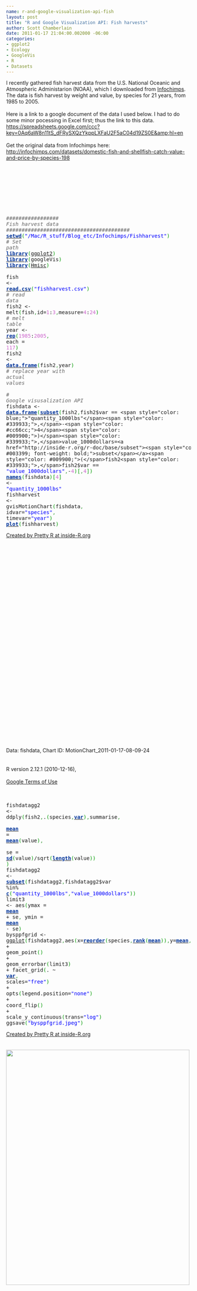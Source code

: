 ```yaml
--- 
name: r-and-google-visualization-api-fish
layout: post
title: "R and Google Visualization API: Fish harvests"
author: Scott Chamberlain
date: 2011-01-17 21:04:00.002000 -06:00
categories: 
- ggplot2
- Ecology
- GoogleVis
- R
- Datasets
---
```

I recently gathered fish harvest data from the U.S. National Oceanic and Atmospheric Administarion (NOAA), which I downloaded from <a href="http://infochimps.com/">Infochimps</a>. The data is fish harvest by weight and value, by species for 21 years, from 1985 to 2005.<br /><br />Here is a link to a google document of the data I used below. I had to do some minor pocessing in Excel first; thus the link to this data.<br />https://spreadsheets.google.com/ccc?key=0Aq6aW8n11tS_dFRySXQzYkppLXFaU2F5aC04d19ZS0E&amp;hl=en<br /><br />Get the original data from Infochimps here:<br />http://infochimps.com/datasets/domestic-fish-and-shellfish-catch-value-and-price-by-species-198<br /><div style="overflow: auto;"><div class="geshifilter"><pre class="r geshifilter-R" style="font-family: monospace;"><span class="Apple-style-span" style="color: #666666;"><i><br /></i></span></pre><pre class="r geshifilter-R" style="font-family: monospace;"><span class="Apple-style-span" style="color: #666666;"><i><br /></i></span></pre><pre class="r geshifilter-R" style="font-family: monospace;"><span class="Apple-style-span" style="color: #666666;"><i><br /></i></span></pre><pre class="r geshifilter-R" style="font-family: monospace;"><span style="color: #666666; font-style: italic;"><br /></span></pre><pre class="r geshifilter-R" style="font-family: monospace;"><span style="color: #666666; font-style: italic;">################# Fish harvest data ########################################</span><br /><a href="http://inside-r.org/r-doc/base/setwd"><span style="color: #003399; font-weight: bold;">setwd</span></a><span style="color: #009900;">(</span><span style="color: blue;">"/Mac/R_stuff/Blog_etc/Infochimps/Fishharvest"</span><span style="color: #009900;">)</span> <span style="color: #666666; font-style: italic;"># Set path</span><br /><a href="http://inside-r.org/r-doc/base/library"><span style="color: #003399; font-weight: bold;">library</span></a><span style="color: #009900;">(</span><a href="http://www.blogger.com/packages/ggplot2">ggplot2</a><span style="color: #009900;">)</span><br /><a href="http://inside-r.org/r-doc/base/library"><span style="color: #003399; font-weight: bold;">library</span></a><span style="color: #009900;">(</span>googleVis<span style="color: #009900;">)</span><br /><a href="http://inside-r.org/r-doc/base/library"><span style="color: #003399; font-weight: bold;">library</span></a><span style="color: #009900;">(</span><a href="http://www.blogger.com/packages/Hmisc">Hmisc</a><span style="color: #009900;">)</span><br />&nbsp;<br />fish &lt;- <a href="http://inside-r.org/r-doc/utils/read.csv"><span style="color: #003399; font-weight: bold;">read.csv</span></a><span style="color: #009900;">(</span><span style="color: blue;">"fishharvest.csv"</span><span style="color: #009900;">)</span> <span style="color: #666666; font-style: italic;"># read data</span><br />fish2 &lt;- melt<span style="color: #009900;">(</span>fish<span style="color: #339933;">,</span>id=<span style="color: #cc66cc;">1</span>:<span style="color: #cc66cc;">3</span><span style="color: #339933;">,</span>measure=<span style="color: #cc66cc;">4</span>:<span style="color: #cc66cc;">24</span><span style="color: #009900;">)</span> <span style="color: #666666; font-style: italic;"># melt table</span><br />year &lt;- <a href="http://inside-r.org/r-doc/base/rep"><span style="color: #003399; font-weight: bold;">rep</span></a><span style="color: #009900;">(</span><span style="color: #cc66cc;">1985</span>:<span style="color: #cc66cc;">2005</span><span style="color: #339933;">,</span> each = <span style="color: #cc66cc;">117</span><span style="color: #009900;">)</span><br />fish2 &lt;- <a href="http://inside-r.org/r-doc/base/data.frame"><span style="color: #003399; font-weight: bold;">data.frame</span></a><span style="color: #009900;">(</span>fish2<span style="color: #339933;">,</span>year<span style="color: #009900;">)</span> <span style="color: #666666; font-style: italic;"># replace year with actual values</span><br />&nbsp;<br /><span style="color: #666666; font-style: italic;"># Google visusalization API</span><br />fishdata &lt;- <a href="http://inside-r.org/r-doc/base/data.frame"><span style="color: #003399; font-weight: bold;">data.frame</span></a><span style="color: #009900;">(</span><a href="http://inside-r.org/r-doc/base/subset"><span style="color: #003399; font-weight: bold;">subset</span></a><span style="color: #009900;">(</span>fish2<span style="color: #339933;">,</span>fish2$var == <span style="color: blue;">"quantity_1000lbs"</span><span style="color: #339933;">,</span>-<span style="color: #cc66cc;">4</span><span style="color: #009900;">)</span><span style="color: #339933;">,</span>value_1000dollars=<a href="http://inside-r.org/r-doc/base/subset"><span style="color: #003399; font-weight: bold;">subset</span></a><span style="color: #009900;">(</span>fish2<span style="color: #339933;">,</span>fish2$var == <span style="color: blue;">"value_1000dollars"</span><span style="color: #339933;">,</span>-<span style="color: #cc66cc;">4</span><span style="color: #009900;">)</span><span style="color: #009900;">[</span><span style="color: #339933;">,</span><span style="color: #cc66cc;">4</span><span style="color: #009900;">]</span><span style="color: #009900;">)</span><br /><a href="http://inside-r.org/r-doc/base/names"><span style="color: #003399; font-weight: bold;">names</span></a><span style="color: #009900;">(</span>fishdata<span style="color: #009900;">)</span><span style="color: #009900;">[</span><span style="color: #cc66cc;">4</span><span style="color: #009900;">]</span> &lt;- <span style="color: blue;">"quantity_1000lbs"</span><br />fishharvest &lt;- gvisMotionChart<span style="color: #009900;">(</span>fishdata<span style="color: #339933;">,</span> idvar=<span style="color: blue;">"species"</span><span style="color: #339933;">,</span> timevar=<span style="color: blue;">"year"</span><span style="color: #009900;">)</span><br /><a href="http://inside-r.org/r-doc/graphics/plot"><span style="color: #003399; font-weight: bold;">plot</span></a><span style="color: #009900;">(</span>fishharvest<span style="color: #009900;">)</span></pre></div></div><a href="http://www.inside-r.org/pretty-r" title="Created by Pretty R at inside-R.org">Created by Pretty R at inside-R.org</a><br /><br /><br /><script src="http://www.google.com/jsapi" type="text/javascript"></script><br /><script type="text/javascript">google.load("visualization", "1", { packages:["motionchart"] });google.setOnLoadCallback(drawChart);function drawChart() {var data = new google.visualization.DataTable();var datajson = [ [ "Anchovies",1985,"fish","quantity_1000lbs", 14566,  2704 ],[ "Bluefish",1985,"fish","quantity_1000lbs", 13743,  2363 ],[ "Butterfish",1985,"fish","quantity_1000lbs", 10338,  3537 ],[ "Cod, Atlantic",1985,"fish","quantity_1000lbs", 82823, 35140 ],[ "Cod, Pacific",1985,"fish","quantity_1000lbs",1.2028e+05, 18556 ],[ "Croaker",1985,"fish","quantity_1000lbs", 11088,  3658 ],[ "Flounders",1985,"fish","quantity_1000lbs",1.9572e+05,1.2912e+05 ],[ "Haddock",1985,"fish","quantity_1000lbs", 14416, 13545 ],[ "Halibut",1985,"fish","quantity_1000lbs", 61032, 38376 ],[ "Herring, sea; Atlantic ",1985,"fish","quantity_1000lbs", 57133,  2968 ],[ "Herring, sea; Pacific",1985,"fish","quantity_1000lbs",1.4207e+05, 47025 ],[ "Jack mackerel",1985,"fish","quantity_1000lbs", 20852,  1770 ],[ "Mackerel, Chub",1985,"fish","quantity_1000lbs", 75453,  6324 ],[ "Menhaden",1985,"fish","quantity_1000lbs",2.7394e+06,1.0068e+05 ],[ "Mullet",1985,"fish","quantity_1000lbs", 21205,  5720 ],[ "Ocean perch, Atlantic",1985,"fish","quantity_1000lbs",  9666,  3179 ],[ "Ocean perch, Pacific",1985,"fish","quantity_1000lbs",  9034,  1757 ],[ "Pollock, Atlantic",1985,"fish","quantity_1000lbs", 43477,  6978 ],[ "Pollock, Alaska",1985,"fish","quantity_1000lbs", 92833,  5409 ],[ "Rockfish",1985,"fish","quantity_1000lbs", 82109, 23107 ],[ "Sablefish",1985,"fish","quantity_1000lbs", 63380, 28692 ],[ "Salmon",1985,"fish","quantity_1000lbs",7.2695e+05,4.398e+05 ],[ "Scup or porgy",1985,"fish","quantity_1000lbs", 15996,  9338 ],[ "Sea trout, gray",1985,"fish","quantity_1000lbs", 16400,  7330 ],[ "Shark, Dogfish",1985,"fish","quantity_1000lbs", 11563,   842 ],[ "Snapper, red",1985,"fish","quantity_1000lbs",  5181, 10661 ],[ "Swordfish",1985,"fish","quantity_1000lbs", 12258, 33191 ],[ "Tuna",1985,"fish","quantity_1000lbs", 83054, 52515 ],[ "Whiting (Atlantic, silver)",1985,"fish","quantity_1000lbs", 44545,  8274 ],[ "Whiting (Pacific, hake)",1985,"fish","quantity_1000lbs", 16316,   792 ],[ "Clams",1985,"shellfish","quantity_1000lbs",1.5055e+05,1.2835e+05 ],[ "Crabs",1985,"shellfish","quantity_1000lbs",3.3763e+05,2.0304e+05 ],[ "Lobsters: American",1985,"shellfish","quantity_1000lbs", 46152,1.149e+05 ],[ "Oysters",1985,"shellfish","quantity_1000lbs", 44173, 70053 ],[ "Scallops, Calico",1985,"shellfish","quantity_1000lbs", 12513,  1281 ],[ "Scallops, sea",1985,"shellfish","quantity_1000lbs", 15829, 74562 ],[ "Shrimp",1985,"shellfish","quantity_1000lbs",3.3369e+05,4.7285e+05 ],[ "Squid, Atlantic",1985,"shellfish","quantity_1000lbs",  7157,  7256 ],[ "Squid, Pacific",1985,"shellfish","quantity_1000lbs", 22276,  4047 ],[ "Anchovies",1986,"fish","quantity_1000lbs", 13436,  2523 ],[ "Bluefish",1986,"fish","quantity_1000lbs", 13968,  2413 ],[ "Butterfish",1986,"fish","quantity_1000lbs",  9880,  6576 ],[ "Cod, Atlantic",1986,"fish","quantity_1000lbs", 61134, 36142 ],[ "Cod, Pacific",1986,"fish","quantity_1000lbs",1.0444e+05, 11337 ],[ "Croaker",1986,"fish","quantity_1000lbs", 12382,  3883 ],[ "Flounders",1986,"fish","quantity_1000lbs",1.6905e+05,1.2459e+05 ],[ "Haddock",1986,"fish","quantity_1000lbs", 10968, 10911 ],[ "Halibut",1986,"fish","quantity_1000lbs", 77691, 82925 ],[ "Herring, sea; Atlantic ",1986,"fish","quantity_1000lbs", 79381,  4314 ],[ "Herring, sea; Pacific",1986,"fish","quantity_1000lbs",1.3076e+05, 44598 ],[ "Jack mackerel",1986,"fish","quantity_1000lbs", 23672,  1775 ],[ "Mackerel, Chub",1986,"fish","quantity_1000lbs", 85444,  6408 ],[ "Menhaden",1986,"fish","quantity_1000lbs",2.3914e+06, 93762 ],[ "Mullet",1986,"fish","quantity_1000lbs", 21646,  6043 ],[ "Ocean perch, Atlantic",1986,"fish","quantity_1000lbs",  6576,  3160 ],[ "Ocean perch, Pacific",1986,"fish","quantity_1000lbs", 15585,  3116 ],[ "Pollock, Atlantic",1986,"fish","quantity_1000lbs", 54469, 14044 ],[ "Pollock, Alaska",1986,"fish","quantity_1000lbs",1.3042e+05,  7167 ],[ "Rockfish",1986,"fish","quantity_1000lbs", 92029, 28265 ],[ "Sablefish",1986,"fish","quantity_1000lbs", 84868, 45879 ],[ "Salmon",1986,"fish","quantity_1000lbs",6.5852e+05,4.9394e+05 ],[ "Scup or porgy",1986,"fish","quantity_1000lbs", 16181,  9476 ],[ "Sea trout, gray",1986,"fish","quantity_1000lbs", 20602,  7086 ],[ "Shark, Dogfish",1986,"fish","quantity_1000lbs", 11114,   964 ],[ "Snapper, red",1986,"fish","quantity_1000lbs",  4489,  9820 ],[ "Swordfish",1986,"fish","quantity_1000lbs",  9671, 30508 ],[ "Tuna",1986,"fish","quantity_1000lbs", 87811, 54575 ],[ "Whiting (Atlantic, silver)",1986,"fish","quantity_1000lbs", 39924,  8312 ],[ "Whiting (Pacific, hake)",1986,"fish","quantity_1000lbs", 25615,  1182 ],[ "Clams",1986,"shellfish","quantity_1000lbs",1.4539e+05,1.3491e+05 ],[ "Crabs",1986,"shellfish","quantity_1000lbs",3.5566e+05,2.7014e+05 ],[ "Lobsters: American",1986,"shellfish","quantity_1000lbs", 46053,1.2056e+05 ],[ "Oysters",1986,"shellfish","quantity_1000lbs", 40544, 78068 ],[ "Scallops, Calico",1986,"shellfish","quantity_1000lbs",  1616,  3087 ],[ "Scallops, sea",1986,"shellfish","quantity_1000lbs", 19992, 97415 ],[ "Shrimp",1986,"shellfish","quantity_1000lbs",4.0018e+05,6.6274e+05 ],[ "Squid, Atlantic",1986,"shellfish","quantity_1000lbs", 33145, 10279 ],[ "Squid, Pacific",1986,"shellfish","quantity_1000lbs", 42262,  4368 ],[ "Anchovies",1987,"fish","quantity_1000lbs", 12857,  2706 ],[ "Bluefish",1987,"fish","quantity_1000lbs", 15226,  3254 ],[ "Butterfish",1987,"fish","quantity_1000lbs", 10315,  6496 ],[ "Cod, Atlantic",1987,"fish","quantity_1000lbs", 59100, 44179 ],[ "Cod, Pacific",1987,"fish","quantity_1000lbs",1.7061e+05, 31443 ],[ "Croaker",1987,"fish","quantity_1000lbs", 11044,  4396 ],[ "Flounders",1987,"fish","quantity_1000lbs",1.9971e+05,1.4508e+05 ],[ "Haddock",1987,"fish","quantity_1000lbs",  6673,  8522 ],[ "Halibut",1987,"fish","quantity_1000lbs", 76107, 88254 ],[ "Herring, sea; Atlantic ",1987,"fish","quantity_1000lbs", 84536,  4368 ],[ "Herring, sea; Pacific",1987,"fish","quantity_1000lbs",1.226e+05, 47916 ],[ "Jack mackerel",1987,"fish","quantity_1000lbs", 26671,  1831 ],[ "Mackerel, Chub",1987,"fish","quantity_1000lbs", 93755,  6433 ],[ "Menhaden",1987,"fish","quantity_1000lbs",2.7123e+06,1.0442e+05 ],[ "Mullet",1987,"fish","quantity_1000lbs", 30125,  8224 ],[ "Ocean perch, Atlantic",1987,"fish","quantity_1000lbs",  4202,  2709 ],[ "Ocean perch, Pacific",1987,"fish","quantity_1000lbs", 19982,  4478 ],[ "Pollock, Atlantic",1987,"fish","quantity_1000lbs", 45645, 17916 ],[ "Pollock, Alaska",1987,"fish","quantity_1000lbs",5.5205e+05, 45849 ],[ "Rockfish",1987,"fish","quantity_1000lbs",1.1788e+05, 38153 ],[ "Sablefish",1987,"fish","quantity_1000lbs",1.027e+05, 58107 ],[ "Salmon",1987,"fish","quantity_1000lbs",5.6202e+05,5.9638e+05 ],[ "Scup or porgy",1987,"fish","quantity_1000lbs", 14295,  9810 ],[ "Sea trout, gray",1987,"fish","quantity_1000lbs", 17927,  7499 ],[ "Shark, Dogfish",1987,"fish","quantity_1000lbs", 14167,  1573 ],[ "Snapper, red",1987,"fish","quantity_1000lbs",  3732,  8661 ],[ "Swordfish",1987,"fish","quantity_1000lbs",  9761, 34974 ],[ "Tuna",1987,"fish","quantity_1000lbs",1.0006e+05, 95803 ],[ "Whiting (Atlantic, silver)",1987,"fish","quantity_1000lbs", 34673, 11584 ],[ "Whiting (Pacific, hake)",1987,"fish","quantity_1000lbs", 38783,  1900 ],[ "Clams",1987,"shellfish","quantity_1000lbs",1.3436e+05,1.3286e+05 ],[ "Crabs",1987,"shellfish","quantity_1000lbs",3.8637e+05,3.2188e+05 ],[ "Lobsters: American",1987,"shellfish","quantity_1000lbs", 45558,1.3355e+05 ],[ "Oysters",1987,"shellfish","quantity_1000lbs", 39807, 92423 ],[ "Scallops, Calico",1987,"shellfish","quantity_1000lbs",  8155,  8889 ],[ "Scallops, sea",1987,"shellfish","quantity_1000lbs", 32038,1.3226e+05 ],[ "Shrimp",1987,"shellfish","quantity_1000lbs",3.6314e+05,5.7808e+05 ],[ "Squid, Atlantic",1987,"shellfish","quantity_1000lbs", 38883, 12493 ],[ "Squid, Pacific",1987,"shellfish","quantity_1000lbs", 43166,  4300 ],[ "Anchovies",1988,"fish","quantity_1000lbs", 12425,  2615 ],[ "Bluefish",1988,"fish","quantity_1000lbs", 16853,  3012 ],[ "Butterfish",1988,"fish","quantity_1000lbs",  5441,  3407 ],[ "Cod, Atlantic",1988,"fish","quantity_1000lbs", 76073, 42941 ],[ "Cod, Pacific",1988,"fish","quantity_1000lbs",2.6720e+05, 38429 ],[ "Croaker",1988,"fish","quantity_1000lbs", 10604,  4596 ],[ "Flounders",1988,"fish","quantity_1000lbs",2.2862e+05,1.4014e+05 ],[ "Haddock",1988,"fish","quantity_1000lbs",  6429,  7030 ],[ "Halibut",1988,"fish","quantity_1000lbs", 81608, 72718 ],[ "Herring, sea; Atlantic ",1988,"fish","quantity_1000lbs", 90397,  5229 ],[ "Herring, sea; Pacific",1988,"fish","quantity_1000lbs",1.3143e+05, 57431 ],[ "Jack mackerel",1988,"fish","quantity_1000lbs", 22546,  1685 ],[ "Mackerel, Chub",1988,"fish","quantity_1000lbs",1.0034e+05,  7498 ],[ "Menhaden",1988,"fish","quantity_1000lbs",2.0861e+06,1.057e+05 ],[ "Mullet",1988,"fish","quantity_1000lbs", 32642, 11218 ],[ "Ocean perch, Atlantic",1988,"fish","quantity_1000lbs",  2350,  1467 ],[ "Ocean perch, Pacific",1988,"fish","quantity_1000lbs", 11919,  2546 ],[ "Pollock, Atlantic",1988,"fish","quantity_1000lbs", 33052, 11071 ],[ "Pollock, Alaska",1988,"fish","quantity_1000lbs",1.2573e+06, 95252 ],[ "Rockfish",1988,"fish","quantity_1000lbs",1.2403e+05, 38663 ],[ "Sablefish",1988,"fish","quantity_1000lbs",1.0751e+05, 91779 ],[ "Salmon",1988,"fish","quantity_1000lbs",6.0615e+05,9.1067e+05 ],[ "Scup or porgy",1988,"fish","quantity_1000lbs", 14358,  9572 ],[ "Sea trout, gray",1988,"fish","quantity_1000lbs", 20533,  7948 ],[ "Shark, Dogfish",1988,"fish","quantity_1000lbs", 10070,   975 ],[ "Snapper, red",1988,"fish","quantity_1000lbs",  4154,  9496 ],[ "Swordfish",1988,"fish","quantity_1000lbs", 12818, 42703 ],[ "Tuna",1988,"fish","quantity_1000lbs",1.1135e+05,1.2099e+05 ],[ "Whiting (Atlantic, silver)",1988,"fish","quantity_1000lbs", 35569,  8621 ],[ "Whiting (Pacific, hake)",1988,"fish","quantity_1000lbs", 15740,  1160 ],[ "Clams",1988,"shellfish","quantity_1000lbs",1.3174e+05,1.3478e+05 ],[ "Crabs",1988,"shellfish","quantity_1000lbs",4.5563e+05,3.8356e+05 ],[ "Lobsters: American",1988,"shellfish","quantity_1000lbs", 48643,1.4524e+05 ],[ "Oysters",1988,"shellfish","quantity_1000lbs", 31892, 78498 ],[ "Scallops, Calico",1988,"shellfish","quantity_1000lbs", 11868, 12462 ],[ "Scallops, sea",1988,"shellfish","quantity_1000lbs", 30557,1.2824e+05 ],[ "Shrimp",1988,"shellfish","quantity_1000lbs",3.3087e+05,5.0603e+05 ],[ "Squid, Atlantic",1988,"shellfish","quantity_1000lbs", 46739, 16220 ],[ "Squid, Pacific",1988,"shellfish","quantity_1000lbs", 80426,  7689 ],[ "Anchovies",1989,"fish","quantity_1000lbs", 13389,  2696 ],[ "Bluefish",1989,"fish","quantity_1000lbs", 10429,  2245 ],[ "Butterfish",1989,"fish","quantity_1000lbs",  7051,  4108 ],[ "Cod, Atlantic",1989,"fish","quantity_1000lbs", 78423, 47772 ],[ "Cod, Pacific",1989,"fish","quantity_1000lbs",3.7214e+05, 55375 ],[ "Croaker",1989,"fish","quantity_1000lbs",  8287,  4114 ],[ "Flounders",1989,"fish","quantity_1000lbs",2.0249e+05,1.1983e+05 ],[ "Haddock",1989,"fish","quantity_1000lbs",  3808,  4538 ],[ "Halibut",1989,"fish","quantity_1000lbs", 75168, 85145 ],[ "Herring, sea; Atlantic ",1989,"fish","quantity_1000lbs", 89657,  5041 ],[ "Herring, sea; Pacific",1989,"fish","quantity_1000lbs",1.1935e+05, 24391 ],[ "Jack mackerel",1989,"fish","quantity_1000lbs", 28422,  1927 ],[ "Mackerel, Chub",1989,"fish","quantity_1000lbs", 88667,  6023 ],[ "Menhaden",1989,"fish","quantity_1000lbs",1.9887e+06, 84462 ],[ "Mullet",1989,"fish","quantity_1000lbs", 31594, 15023 ],[ "Ocean perch, Atlantic",1989,"fish","quantity_1000lbs",  1392,   919 ],[ "Ocean perch, Pacific",1989,"fish","quantity_1000lbs", 22332,  4646 ],[ "Pollock, Atlantic",1989,"fish","quantity_1000lbs", 23249,  9922 ],[ "Pollock, Alaska",1989,"fish","quantity_1000lbs",2.362e+06,1.8692e+05 ],[ "Rockfish",1989,"fish","quantity_1000lbs",1.3362e+05, 42338 ],[ "Sablefish",1989,"fish","quantity_1000lbs", 97590, 73272 ],[ "Salmon",1989,"fish","quantity_1000lbs",7.8587e+05,5.9123e+05 ],[ "Scup or porgy",1989,"fish","quantity_1000lbs",  9582,  7720 ],[ "Sea trout, gray",1989,"fish","quantity_1000lbs", 14187,  7160 ],[ "Shark, Dogfish",1989,"fish","quantity_1000lbs", 12804,  1602 ],[ "Snapper, red",1989,"fish","quantity_1000lbs",  3959, 10329 ],[ "Swordfish",1989,"fish","quantity_1000lbs", 11768, 38321 ],[ "Tuna",1989,"fish","quantity_1000lbs", 89413,1.0354e+05 ],[ "Whiting (Atlantic, silver)",1989,"fish","quantity_1000lbs", 39353,  9403 ],[ "Whiting (Pacific, hake)",1989,"fish","quantity_1000lbs", 16564,  1094 ],[ "Clams",1989,"shellfish","quantity_1000lbs",1.3817e+05,1.3494e+05 ],[ "Crabs",1989,"shellfish","quantity_1000lbs",4.5838e+05,4.144e+05 ],[ "Lobsters: American",1989,"shellfish","quantity_1000lbs", 52926,1.4912e+05 ],[ "Oysters",1989,"shellfish","quantity_1000lbs", 29926, 83585 ],[ "Scallops, Calico",1989,"shellfish","quantity_1000lbs",  6580,  5928 ],[ "Scallops, sea",1989,"shellfish","quantity_1000lbs", 33757,1.3259e+05 ],[ "Shrimp",1989,"shellfish","quantity_1000lbs",3.5151e+05,4.6757e+05 ],[ "Squid, Atlantic",1989,"shellfish","quantity_1000lbs", 66829, 25592 ],[ "Squid, Pacific",1989,"shellfish","quantity_1000lbs", 60509,  5509 ],[ "Anchovies",1990,"fish","quantity_1000lbs", 13189,  2723 ],[ "Bluefish",1990,"fish","quantity_1000lbs", 13802,  3239 ],[ "Butterfish",1990,"fish","quantity_1000lbs",  6532,  3334 ],[ "Cod, Atlantic",1990,"fish","quantity_1000lbs", 95881, 61329 ],[ "Cod, Pacific",1990,"fish","quantity_1000lbs",5.264e+05, 91384 ],[ "Croaker",1990,"fish","quantity_1000lbs",  6720,  3390 ],[ "Flounders",1990,"fish","quantity_1000lbs",2.5452e+05,1.1292e+05 ],[ "Haddock",1990,"fish","quantity_1000lbs",  5440,  5967 ],[ "Halibut",1990,"fish","quantity_1000lbs", 70454, 96700 ],[ "Herring, sea; Atlantic ",1990,"fish","quantity_1000lbs",1.131e+05,  5746 ],[ "Herring, sea; Pacific",1990,"fish","quantity_1000lbs",1.0812e+05, 32178 ],[ "Jack mackerel",1990,"fish","quantity_1000lbs",  8959,   535 ],[ "Mackerel, Chub",1990,"fish","quantity_1000lbs", 83721,  5081 ],[ "Menhaden",1990,"fish","quantity_1000lbs",1.9622e+06, 93896 ],[ "Mullet",1990,"fish","quantity_1000lbs", 28554, 12738 ],[ "Ocean perch, Atlantic",1990,"fish","quantity_1000lbs",  1322,   703 ],[ "Ocean perch, Pacific",1990,"fish","quantity_1000lbs", 60972,  8494 ],[ "Pollock, Atlantic",1990,"fish","quantity_1000lbs", 21042, 10516 ],[ "Pollock, Alaska",1990,"fish","quantity_1000lbs",3.108e+06,2.6834e+05 ],[ "Rockfish",1990,"fish","quantity_1000lbs",1.3154e+05, 38504 ],[ "Sablefish",1990,"fish","quantity_1000lbs", 89802, 58865 ],[ "Salmon",1990,"fish","quantity_1000lbs",7.3315e+05,6.1237e+05 ],[ "Scup or porgy",1990,"fish","quantity_1000lbs", 11452,  8677 ],[ "Sea trout, gray",1990,"fish","quantity_1000lbs",  9880,  5777 ],[ "Shark, Dogfish",1990,"fish","quantity_1000lbs", 35793,  3801 ],[ "Snapper, red",1990,"fish","quantity_1000lbs",  3101,  8411 ],[ "Swordfish",1990,"fish","quantity_1000lbs", 13797, 40851 ],[ "Tuna",1990,"fish","quantity_1000lbs", 62393,1.0504e+05 ],[ "Whiting (Atlantic, silver)",1990,"fish","quantity_1000lbs", 44500, 11281 ],[ "Whiting (Pacific, hake)",1990,"fish","quantity_1000lbs", 21232,  1229 ],[ "Clams",1990,"shellfish","quantity_1000lbs",1.392e+05,1.3019e+05 ],[ "Crabs",1990,"shellfish","quantity_1000lbs",4.9942e+05,4.8384e+05 ],[ "Lobsters: American",1990,"shellfish","quantity_1000lbs", 61017,1.5468e+05 ],[ "Oysters",1990,"shellfish","quantity_1000lbs", 29193, 93718 ],[ "Scallops, Calico",1990,"shellfish","quantity_1000lbs",null,null ],[ "Scallops, sea",1990,"shellfish","quantity_1000lbs", 39917,1.537e+05 ],[ "Shrimp",1990,"shellfish","quantity_1000lbs",3.4649e+05,4.9143e+05 ],[ "Squid, Atlantic",1990,"shellfish","quantity_1000lbs", 59809, 21178 ],[ "Squid, Pacific",1990,"shellfish","quantity_1000lbs", 36082,  2636 ],[ "Anchovies",1991,"fish","quantity_1000lbs", 19245,  6813 ],[ "Bluefish",1991,"fish","quantity_1000lbs", 13232,  2731 ],[ "Butterfish",1991,"fish","quantity_1000lbs",  6181,  3171 ],[ "Cod, Atlantic",1991,"fish","quantity_1000lbs", 92636, 74093 ],[ "Cod, Pacific",1991,"fish","quantity_1000lbs",5.5372e+05,1.2293e+05 ],[ "Croaker",1991,"fish","quantity_1000lbs",  4761,  2146 ],[ "Flounders",1991,"fish","quantity_1000lbs",4.0496e+05,1.4479e+05 ],[ "Haddock",1991,"fish","quantity_1000lbs",  4053,  4581 ],[ "Halibut",1991,"fish","quantity_1000lbs", 66339, 99532 ],[ "Herring, sea; Atlantic ",1991,"fish","quantity_1000lbs",1.0707e+05,  6339 ],[ "Herring, sea; Pacific",1991,"fish","quantity_1000lbs",1.2314e+05, 30832 ],[ "Jack mackerel",1991,"fish","quantity_1000lbs",  3618, 24433 ],[ "Mackerel, Chub",1991,"fish","quantity_1000lbs", 63336,  4872 ],[ "Menhaden",1991,"fish","quantity_1000lbs",1.9771e+06, 77694 ],[ "Mullet",1991,"fish","quantity_1000lbs", 12717, 10569 ],[ "Ocean perch, Atlantic",1991,"fish","quantity_1000lbs",  1176,   543 ],[ "Ocean perch, Pacific",1991,"fish","quantity_1000lbs", 29994,  6445 ],[ "Pollock, Atlantic",1991,"fish","quantity_1000lbs", 17344,  9901 ],[ "Pollock, Alaska",1991,"fish","quantity_1000lbs",2.8553e+06,2.4155e+05 ],[ "Rockfish",1991,"fish","quantity_1000lbs", 97466,1.0993e+05 ],[ "Sablefish",1991,"fish","quantity_1000lbs", 83610, 78166 ],[ "Salmon",1991,"fish","quantity_1000lbs",7.8328e+05,3.5972e+05 ],[ "Scup or porgy",1991,"fish","quantity_1000lbs", 16145,  9127 ],[ "Sea trout, gray",1991,"fish","quantity_1000lbs",  8668,  4854 ],[ "Shark, Dogfish",1991,"fish","quantity_1000lbs", 34376,  3444 ],[ "Snapper, red",1991,"fish","quantity_1000lbs",  2358,  5681 ],[ "Swordfish",1991,"fish","quantity_1000lbs", 17963, 50155 ],[ "Tuna",1991,"fish","quantity_1000lbs", 35695, 75053 ],[ "Whiting (Atlantic, silver)",1991,"fish","quantity_1000lbs", 36533, 11219 ],[ "Whiting (Pacific, hake)",1991,"fish","quantity_1000lbs", 55964,  3692 ],[ "Clams",1991,"shellfish","quantity_1000lbs",1.3424e+05,1.2527e+05 ],[ "Crabs",1991,"shellfish","quantity_1000lbs",6.4999e+05,4.1484e+05 ],[ "Lobsters: American",1991,"shellfish","quantity_1000lbs", 63337,1.6503e+05 ],[ "Oysters",1991,"shellfish","quantity_1000lbs", 31859, 97996 ],[ "Scallops, Calico",1991,"shellfish","quantity_1000lbs",null,   858 ],[ "Scallops, sea",1991,"shellfish","quantity_1000lbs", 39302,1.5893e+05 ],[ "Shrimp",1991,"shellfish","quantity_1000lbs",3.2009e+05,5.1285e+05 ],[ "Squid, Atlantic",1991,"shellfish","quantity_1000lbs", 70929, 30346 ],[ "Squid, Pacific",1991,"shellfish","quantity_1000lbs", 68640,  5288 ],[ "Anchovies",1992,"fish","quantity_1000lbs", 13679,  5228 ],[ "Bluefish",1992,"fish","quantity_1000lbs", 11595,  2694 ],[ "Butterfish",1992,"fish","quantity_1000lbs",  7608,  3701 ],[ "Cod, Atlantic",1992,"fish","quantity_1000lbs", 61283, 52013 ],[ "Cod, Pacific",1992,"fish","quantity_1000lbs",5.5053e+05,1.3248e+05 ],[ "Croaker",1992,"fish","quantity_1000lbs",  5077,  1893 ],[ "Flounders",1992,"fish","quantity_1000lbs",6.4583e+05,1.4351e+05 ],[ "Haddock",1992,"fish","quantity_1000lbs",  5111,  5582 ],[ "Halibut",1992,"fish","quantity_1000lbs", 68579, 53773 ],[ "Herring, sea; Atlantic ",1992,"fish","quantity_1000lbs",1.2299e+05,  6821 ],[ "Herring, sea; Pacific",1992,"fish","quantity_1000lbs",1.5905e+05, 35907 ],[ "Jack mackerel",1992,"fish","quantity_1000lbs",  2624,   245 ],[ "Mackerel, Chub",1992,"fish","quantity_1000lbs", 41879,  4118 ],[ "Menhaden",1992,"fish","quantity_1000lbs",1.6443e+06, 82973 ],[ "Mullet",1992,"fish","quantity_1000lbs", 22479,  9730 ],[ "Ocean perch, Atlantic",1992,"fish","quantity_1000lbs",  1867,   790 ],[ "Ocean perch, Pacific",1992,"fish","quantity_1000lbs", 45484, 13561 ],[ "Pollock, Atlantic",1992,"fish","quantity_1000lbs", 15843, 10543 ],[ "Pollock, Alaska",1992,"fish","quantity_1000lbs",2.9521e+06,3.2474e+05 ],[ "Rockfish",1992,"fish","quantity_1000lbs",1.2507e+05, 47280 ],[ "Sablefish",1992,"fish","quantity_1000lbs", 75451, 79634 ],[ "Salmon",1992,"fish","quantity_1000lbs",7.1583e+05,5.8285e+05 ],[ "Scup or porgy",1992,"fish","quantity_1000lbs", 14014,  8669 ],[ "Sea trout, gray",1992,"fish","quantity_1000lbs",  7467,  4479 ],[ "Shark, Dogfish",1992,"fish","quantity_1000lbs", 42327,  4675 ],[ "Snapper, red",1992,"fish","quantity_1000lbs",  3471,  7354 ],[ "Swordfish",1992,"fish","quantity_1000lbs", 19713, 60320 ],[ "Tuna",1992,"fish","quantity_1000lbs", 56803, 90822 ],[ "Whiting (Atlantic, silver)",1992,"fish","quantity_1000lbs", 35893, 10990 ],[ "Whiting (Pacific, hake)",1992,"fish","quantity_1000lbs",1.2375e+05,  5866 ],[ "Clams",1992,"shellfish","quantity_1000lbs",1.4245e+05,1.2733e+05 ],[ "Crabs",1992,"shellfish","quantity_1000lbs",6.2432e+05,4.7132e+05 ],[ "Lobsters: American",1992,"shellfish","quantity_1000lbs", 55841,1.6095e+05 ],[ "Oysters",1992,"shellfish","quantity_1000lbs", 36156,1.1454e+05 ],[ "Scallops, Calico",1992,"shellfish","quantity_1000lbs",null,null ],[ "Scallops, sea",1992,"shellfish","quantity_1000lbs", 33528,1.6223e+05 ],[ "Shrimp",1992,"shellfish","quantity_1000lbs",3.3776e+05,4.7995e+05 ],[ "Squid, Atlantic",1992,"shellfish","quantity_1000lbs", 81944, 33925 ],[ "Squid, Pacific",1992,"shellfish","quantity_1000lbs", 30436,  2698 ],[ "Anchovies",1993,"fish","quantity_1000lbs",  9786,  4518 ],[ "Bluefish",1993,"fish","quantity_1000lbs", 10575,  2970 ],[ "Butterfish",1993,"fish","quantity_1000lbs", 10470,  7039 ],[ "Cod, Atlantic",1993,"fish","quantity_1000lbs", 50503, 44956 ],[ "Cod, Pacific",1993,"fish","quantity_1000lbs",4.828e+05,1.1617e+05 ],[ "Croaker",1993,"fish","quantity_1000lbs",  9377,  3758 ],[ "Flounders",1993,"fish","quantity_1000lbs",5.9918e+05,1.356e+05 ],[ "Haddock",1993,"fish","quantity_1000lbs",  1938,  2672 ],[ "Halibut",1993,"fish","quantity_1000lbs", 63053, 62391 ],[ "Herring, sea; Atlantic ",1993,"fish","quantity_1000lbs",1.0964e+05,  6511 ],[ "Herring, sea; Pacific",1993,"fish","quantity_1000lbs",1.0657e+05, 18711 ],[ "Jack mackerel",1993,"fish","quantity_1000lbs",  3925,   232 ],[ "Mackerel, Chub",1993,"fish","quantity_1000lbs", 24051,  1359 ],[ "Menhaden",1993,"fish","quantity_1000lbs",1.9833e+06,1.0326e+05 ],[ "Mullet",1993,"fish","quantity_1000lbs", 31568, 12870 ],[ "Ocean perch, Atlantic",1993,"fish","quantity_1000lbs",  1764,   805 ],[ "Ocean perch, Pacific",1993,"fish","quantity_1000lbs", 45522, 13477 ],[ "Pollock, Atlantic",1993,"fish","quantity_1000lbs", 12500,  8370 ],[ "Pollock, Alaska",1993,"fish","quantity_1000lbs",3.258e+06,3.5838e+05 ],[ "Rockfish",1993,"fish","quantity_1000lbs",1.2066e+05, 45696 ],[ "Sablefish",1993,"fish","quantity_1000lbs", 77467, 83861 ],[ "Salmon",1993,"fish","quantity_1000lbs",8.8813e+05,4.2353e+05 ],[ "Scup or porgy",1993,"fish","quantity_1000lbs", 10301,  6439 ],[ "Sea trout, gray",1993,"fish","quantity_1000lbs",  7032,  4216 ],[ "Shark, Dogfish",1993,"fish","quantity_1000lbs", 50164,  6257 ],[ "Snapper, red",1993,"fish","quantity_1000lbs",  3520,  7608 ],[ "Swordfish",1993,"fish","quantity_1000lbs", 21951, 55544 ],[ "Tuna",1993,"fish","quantity_1000lbs", 55392, 91430 ],[ "Whiting (Atlantic, silver)",1993,"fish","quantity_1000lbs", 35735, 12872 ],[ "Whiting (Pacific, hake)",1993,"fish","quantity_1000lbs",3.1018e+05,  9326 ],[ "Clams",1993,"shellfish","quantity_1000lbs",1.4775e+05,1.3803e+05 ],[ "Crabs",1993,"shellfish","quantity_1000lbs",6.0444e+05,5.1049e+05 ],[ "Lobsters: American",1993,"shellfish","quantity_1000lbs", 56513,1.5175e+05 ],[ "Oysters",1993,"shellfish","quantity_1000lbs", 33575, 86698 ],[ "Scallops, Calico",1993,"shellfish","quantity_1000lbs",null,null ],[ "Scallops, sea",1993,"shellfish","quantity_1000lbs", 18116,1.056e+05 ],[ "Shrimp",1993,"shellfish","quantity_1000lbs",2.9289e+05,4.129e+05 ],[ "Squid, Atlantic",1993,"shellfish","quantity_1000lbs", 90809, 38323 ],[ "Squid, Pacific",1993,"shellfish","quantity_1000lbs", 71550,  8079 ],[ "Anchovies",1994,"fish","quantity_1000lbs",  8334,  1890 ],[ "Bluefish",1994,"fish","quantity_1000lbs",  9825,  2937 ],[ "Butterfish",1994,"fish","quantity_1000lbs", 10215,  4857 ],[ "Cod, Atlantic",1994,"fish","quantity_1000lbs", 38653, 36160 ],[ "Cod, Pacific",1994,"fish","quantity_1000lbs",4.6029e+05, 95836 ],[ "Croaker",1994,"fish","quantity_1000lbs", 11460,  4321 ],[ "Flounders",1994,"fish","quantity_1000lbs",4.2686e+05,1.2658e+05 ],[ "Haddock",1994,"fish","quantity_1000lbs",   724,  1033 ],[ "Halibut",1994,"fish","quantity_1000lbs", 57900, 84898 ],[ "Herring, sea; Atlantic ",1994,"fish","quantity_1000lbs",1.01e+05,  5816 ],[ "Herring, sea; Pacific",1994,"fish","quantity_1000lbs",1.1284e+05, 25587 ],[ "Jack mackerel",1994,"fish","quantity_1000lbs",  6387,   366 ],[ "Mackerel, Chub",1994,"fish","quantity_1000lbs", 22148,  1283 ],[ "Menhaden",1994,"fish","quantity_1000lbs",2.3235e+06,1.2836e+05 ],[ "Mullet",1994,"fish","quantity_1000lbs", 30544, 14943 ],[ "Ocean perch, Atlantic",1994,"fish","quantity_1000lbs",   968,   602 ],[ "Ocean perch, Pacific",1994,"fish","quantity_1000lbs", 30865,  4355 ],[ "Pollock, Atlantic",1994,"fish","quantity_1000lbs",  8238,  6730 ],[ "Pollock, Alaska",1994,"fish","quantity_1000lbs",3.1245e+06,3.7593e+05 ],[ "Rockfish",1994,"fish","quantity_1000lbs", 91705, 44062 ],[ "Sablefish",1994,"fish","quantity_1000lbs", 71339, 84827 ],[ "Salmon",1994,"fish","quantity_1000lbs",9.0109e+05,4.5641e+05 ],[ "Scup or porgy",1994,"fish","quantity_1000lbs", 10297,  7028 ],[ "Sea trout, gray",1994,"fish","quantity_1000lbs",  6101,  3998 ],[ "Shark, Dogfish",1994,"fish","quantity_1000lbs", 46829,  6393 ],[ "Snapper, red",1994,"fish","quantity_1000lbs",  3771,  8718 ],[ "Swordfish",1994,"fish","quantity_1000lbs", 15260, 44728 ],[ "Tuna",1994,"fish","quantity_1000lbs", 71795,1.0866e+05 ],[ "Whiting (Atlantic, silver)",1994,"fish","quantity_1000lbs", 35619, 13828 ],[ "Whiting (Pacific, hake)",1994,"fish","quantity_1000lbs",5.572e+05, 16747 ],[ "Clams",1994,"shellfish","quantity_1000lbs",1.3143e+05,1.2236e+05 ],[ "Crabs",1994,"shellfish","quantity_1000lbs",4.4694e+05,5.3299e+05 ],[ "Lobsters: American",1994,"shellfish","quantity_1000lbs", 66416,1.9618e+05 ],[ "Oysters",1994,"shellfish","quantity_1000lbs", 38086, 93737 ],[ "Scallops, Calico",1994,"shellfish","quantity_1000lbs",  7162,  6944 ],[ "Scallops, sea",1994,"shellfish","quantity_1000lbs", 18228, 91793 ],[ "Shrimp",1994,"shellfish","quantity_1000lbs",2.8226e+06,5.6417e+05 ],[ "Squid, Atlantic",1994,"shellfish","quantity_1000lbs",9.3339e+05, 43409 ],[ "Squid, Pacific",1994,"shellfish","quantity_1000lbs",1.224e+05, 20335 ],[ "Anchovies",1995,"fish","quantity_1000lbs",  6788,  1193 ],[ "Bluefish",1995,"fish","quantity_1000lbs",  8379,  2855 ],[ "Butterfish",1995,"fish","quantity_1000lbs",  6430,  3186 ],[ "Cod, Atlantic",1995,"fish","quantity_1000lbs", 29631, 28184 ],[ "Cod, Pacific",1995,"fish","quantity_1000lbs",5.914e+05,1.0968e+05 ],[ "Croaker",1995,"fish","quantity_1000lbs", 16027,  5855 ],[ "Flounders",1995,"fish","quantity_1000lbs",4.2344e+05,1.5024e+05 ],[ "Haddock",1995,"fish","quantity_1000lbs",   877,  1207 ],[ "Halibut",1995,"fish","quantity_1000lbs", 44796, 66781 ],[ "Herring, sea; Atlantic ",1995,"fish","quantity_1000lbs",1.4718e+05,  8654 ],[ "Herring, sea; Pacific",1995,"fish","quantity_1000lbs",1.1748e+05, 49245 ],[ "Jack mackerel",1995,"fish","quantity_1000lbs",  4132,   279 ],[ "Mackerel, Chub",1995,"fish","quantity_1000lbs", 18974,  1130 ],[ "Menhaden",1995,"fish","quantity_1000lbs",1.847e+06, 99131 ],[ "Mullet",1995,"fish","quantity_1000lbs", 22249, 14725 ],[ "Ocean perch, Atlantic",1995,"fish","quantity_1000lbs",   962,   608 ],[ "Ocean perch, Pacific",1995,"fish","quantity_1000lbs", 34420,  4660 ],[ "Pollock, Atlantic",1995,"fish","quantity_1000lbs",  7152,  6602 ],[ "Pollock, Alaska",1995,"fish","quantity_1000lbs",2.8526e+06,2.5961e+05 ],[ "Rockfish",1995,"fish","quantity_1000lbs", 90119, 41125 ],[ "Sablefish",1995,"fish","quantity_1000lbs", 65904,1.2369e+05 ],[ "Salmon",1995,"fish","quantity_1000lbs",1.0208e+06,4.8611e+05 ],[ "Scup or porgy",1995,"fish","quantity_1000lbs",  7221,  6646 ],[ "Sea trout, gray",1995,"fish","quantity_1000lbs",  6824,  4124 ],[ "Shark, Dogfish",1995,"fish","quantity_1000lbs", 52980,  9516 ],[ "Snapper, red",1995,"fish","quantity_1000lbs",  3645,  8356 ],[ "Swordfish",1995,"fish","quantity_1000lbs", 13043, 37270 ],[ "Tuna",1995,"fish","quantity_1000lbs", 63864,1.0264e+05 ],[ "Whiting (Atlantic, silver)",1995,"fish","quantity_1000lbs", 33548, 14632 ],[ "Whiting (Pacific, hake)",1995,"fish","quantity_1000lbs",3.903e+05, 18002 ],[ "Clams",1995,"shellfish","quantity_1000lbs",1.3422e+05,1.4041e+05 ],[ "Crabs",1995,"shellfish","quantity_1000lbs",3.6364e+05,5.1199e+05 ],[ "Lobsters: American",1995,"shellfish","quantity_1000lbs", 66406,2.1484e+05 ],[ "Oysters",1995,"shellfish","quantity_1000lbs", 40380,1.0157e+05 ],[ "Scallops, Calico",1995,"shellfish","quantity_1000lbs",   957,  1219 ],[ "Scallops, sea",1995,"shellfish","quantity_1000lbs", 18316, 92826 ],[ "Shrimp",1995,"shellfish","quantity_1000lbs",3.0687e+05,5.7003e+05 ],[ "Squid, Atlantic",1995,"shellfish","quantity_1000lbs", 74248, 33269 ],[ "Squid, Pacific",1995,"shellfish","quantity_1000lbs",1.5528e+05, 22660 ],[ "Anchovies",1996,"fish","quantity_1000lbs",  9933,   988 ],[ "Bluefish",1996,"fish","quantity_1000lbs",  9356,  3166 ],[ "Butterfish",1996,"fish","quantity_1000lbs",  9685,  5747 ],[ "Cod, Atlantic",1996,"fish","quantity_1000lbs", 31422, 26634 ],[ "Cod, Pacific",1996,"fish","quantity_1000lbs",6.0531e+05,1.1198e+05 ],[ "Croaker",1996,"fish","quantity_1000lbs", 20483,  7386 ],[ "Flounders",1996,"fish","quantity_1000lbs",4.5953e+05,1.5405e+05 ],[ "Haddock",1996,"fish","quantity_1000lbs",  1257,  1494 ],[ "Halibut",1996,"fish","quantity_1000lbs", 49092, 83468 ],[ "Herring, sea; Atlantic ",1996,"fish","quantity_1000lbs",1.9712e+05, 11194 ],[ "Herring, sea; Pacific",1996,"fish","quantity_1000lbs",1.2043e+05, 69747 ],[ "Jack mackerel",1996,"fish","quantity_1000lbs",  4798,   296 ],[ "Mackerel, Chub",1996,"fish","quantity_1000lbs", 21994,  1336 ],[ "Menhaden",1996,"fish","quantity_1000lbs",1.7555e+06, 94150 ],[ "Mullet",1996,"fish","quantity_1000lbs", 17026, 12518 ],[ "Ocean perch, Atlantic",1996,"fish","quantity_1000lbs",   720,   477 ],[ "Ocean perch, Pacific",1996,"fish","quantity_1000lbs", 46305,  6171 ],[ "Pollock, Atlantic",1996,"fish","quantity_1000lbs",  6529,  4543 ],[ "Pollock, Alaska",1996,"fish","quantity_1000lbs",2.6231e+06,2.3813e+05 ],[ "Rockfish",1996,"fish","quantity_1000lbs", 94760, 39049 ],[ "Sablefish",1996,"fish","quantity_1000lbs", 59949,1.0901e+05 ],[ "Salmon",1996,"fish","quantity_1000lbs",8.7706e+05,3.6873e+05 ],[ "Scup or porgy",1996,"fish","quantity_1000lbs",  6895,  7330 ],[ "Sea trout, gray",1996,"fish","quantity_1000lbs",  7189,  4839 ],[ "Shark, Dogfish",1996,"fish","quantity_1000lbs", 65342, 11804 ],[ "Snapper, red",1996,"fish","quantity_1000lbs",  4422,  9528 ],[ "Swordfish",1996,"fish","quantity_1000lbs", 12879, 36494 ],[ "Tuna",1996,"fish","quantity_1000lbs", 85439,1.1026e+05 ],[ "Whiting (Atlantic, silver)",1996,"fish","quantity_1000lbs", 35400, 13494 ],[ "Whiting (Pacific, hake)",1996,"fish","quantity_1000lbs",4.3054e+05, 17031 ],[ "Clams",1996,"shellfish","quantity_1000lbs",1.2324e+05,1.2778e+05 ],[ "Crabs",1996,"shellfish","quantity_1000lbs",3.918e+05,4.2670e+05 ],[ "Lobsters: American",1996,"shellfish","quantity_1000lbs", 71641,2.418e+05 ],[ "Oysters",1996,"shellfish","quantity_1000lbs", 38007,1.1484e+05 ],[ "Scallops, Calico",1996,"shellfish","quantity_1000lbs",null,null ],[ "Scallops, sea",1996,"shellfish","quantity_1000lbs", 18162,1.0182e+05 ],[ "Shrimp",1996,"shellfish","quantity_1000lbs",3.1688e+05,5.092e+05 ],[ "Squid, Atlantic",1996,"shellfish","quantity_1000lbs", 65248, 28514 ],[ "Squid, Pacific",1996,"shellfish","quantity_1000lbs",1.7478e+05, 31712 ],[ "Anchovies",1997,"fish","quantity_1000lbs", 12738,   827 ],[ "Bluefish",1997,"fish","quantity_1000lbs",  9307,  2849 ],[ "Butterfish",1997,"fish","quantity_1000lbs",  7544,  5112 ],[ "Cod, Atlantic",1997,"fish","quantity_1000lbs", 28619, 24464 ],[ "Cod, Pacific",1997,"fish","quantity_1000lbs",6.6131e+05,1.4243e+05 ],[ "Croaker",1997,"fish","quantity_1000lbs", 27781,  9058 ],[ "Flounders",1997,"fish","quantity_1000lbs",5.6635e+05,1.3077e+05 ],[ "Haddock",1997,"fish","quantity_1000lbs",  3316,  3595 ],[ "Halibut",1997,"fish","quantity_1000lbs", 69864,1.1736e+05 ],[ "Herring, sea; Atlantic ",1997,"fish","quantity_1000lbs",2.1101e+05, 11543 ],[ "Herring, sea; Pacific",1997,"fish","quantity_1000lbs",1.3686e+05, 29341 ],[ "Jack mackerel",1997,"fish","quantity_1000lbs",  2557,   281 ],[ "Mackerel, Chub",1997,"fish","quantity_1000lbs", 40558,  2762 ],[ "Menhaden",1997,"fish","quantity_1000lbs",2.0278e+06,1.1205e+05 ],[ "Mullet",1997,"fish","quantity_1000lbs", 19637, 13419 ],[ "Ocean perch, Atlantic",1997,"fish","quantity_1000lbs",   553,   346 ],[ "Ocean perch, Pacific",1997,"fish","quantity_1000lbs", 43166,  3186 ],[ "Pollock, Atlantic",1997,"fish","quantity_1000lbs",  9372,  5349 ],[ "Pollock, Alaska",1997,"fish","quantity_1000lbs",2.5125e+06,2.4259e+05 ],[ "Rockfish",1997,"fish","quantity_1000lbs",1.1699e+05, 47899 ],[ "Sablefish",1997,"fish","quantity_1000lbs", 52925,1.0878e+05 ],[ "Salmon",1997,"fish","quantity_1000lbs",5.6766e+05,2.7037e+05 ],[ "Scup or porgy",1997,"fish","quantity_1000lbs",  5718,  7449 ],[ "Sea trout, gray",1997,"fish","quantity_1000lbs",  7314,  4136 ],[ "Shark, Dogfish",1997,"fish","quantity_1000lbs", 46345,  7307 ],[ "Snapper, red",1997,"fish","quantity_1000lbs",  5161, 10365 ],[ "Swordfish",1997,"fish","quantity_1000lbs", 13586, 33786 ],[ "Tuna",1997,"fish","quantity_1000lbs", 82855,1.0979e+05 ],[ "Whiting (Atlantic, silver)",1997,"fish","quantity_1000lbs", 34248, 15024 ],[ "Whiting (Pacific, hake)",1997,"fish","quantity_1000lbs",4.996e+05, 27344 ],[ "Clams",1997,"shellfish","quantity_1000lbs",1.1418e+05,1.2969e+05 ],[ "Crabs",1997,"shellfish","quantity_1000lbs",4.2996e+05,4.2955e+05 ],[ "Lobsters: American",1997,"shellfish","quantity_1000lbs", 83921,2.6722e+05 ],[ "Oysters",1997,"shellfish","quantity_1000lbs", 37115, 92243 ],[ "Scallops, Calico",1997,"shellfish","quantity_1000lbs",null,  3601 ],[ "Scallops, sea",1997,"shellfish","quantity_1000lbs", 13789, 90291 ],[ "Shrimp",1997,"shellfish","quantity_1000lbs",2.9026e+05,5.4406e+05 ],[ "Squid, Atlantic",1997,"shellfish","quantity_1000lbs", 66177, 33343 ],[ "Squid, Pacific",1997,"shellfish","quantity_1000lbs",1.5761e+05, 22108 ],[ "Anchovies",1998,"fish","quantity_1000lbs",  3429,   242 ],[ "Bluefish",1998,"fish","quantity_1000lbs",  8299,  2765 ],[ "Butterfish",1998,"fish","quantity_1000lbs",  5684,  2848 ],[ "Cod, Atlantic",1998,"fish","quantity_1000lbs", 24514, 25474 ],[ "Cod, Pacific",1998,"fish","quantity_1000lbs",5.5599e+05, 87717 ],[ "Croaker",1998,"fish","quantity_1000lbs", 25542,  9719 ],[ "Flounders",1998,"fish","quantity_1000lbs",3.9118e+05, 96804 ],[ "Haddock",1998,"fish","quantity_1000lbs",  6252,  7880 ],[ "Halibut",1998,"fish","quantity_1000lbs", 73260,1.0397e+05 ],[ "Herring, sea; Atlantic ",1998,"fish","quantity_1000lbs",1.7972e+05, 10856 ],[ "Herring, sea; Pacific",1998,"fish","quantity_1000lbs", 92296, 10722 ],[ "Jack mackerel",1998,"fish","quantity_1000lbs",  3445,   308 ],[ "Mackerel, Chub",1998,"fish","quantity_1000lbs", 45025,  2547 ],[ "Menhaden",1998,"fish","quantity_1000lbs",1.7057e+06,1.0384e+05 ],[ "Mullet",1998,"fish","quantity_1000lbs", 17921,  9420 ],[ "Ocean perch, Atlantic",1998,"fish","quantity_1000lbs",   706,   419 ],[ "Ocean perch, Pacific",1998,"fish","quantity_1000lbs", 40663,  4072 ],[ "Pollock, Atlantic",1998,"fish","quantity_1000lbs", 12307,  8101 ],[ "Pollock, Alaska",1998,"fish","quantity_1000lbs",2.7165e+06,1.9015e+05 ],[ "Rockfish",1998,"fish","quantity_1000lbs", 70058, 33041 ],[ "Sablefish",1998,"fish","quantity_1000lbs", 43500, 91823 ],[ "Salmon",1998,"fish","quantity_1000lbs",6.4443e+05,2.5746e+05 ],[ "Scup or porgy",1998,"fish","quantity_1000lbs",  4913,  6882 ],[ "Sea trout, gray",1998,"fish","quantity_1000lbs",  8423,  4060 ],[ "Shark, Dogfish",1998,"fish","quantity_1000lbs", 49111,  8139 ],[ "Snapper, red",1998,"fish","quantity_1000lbs",  4257,  9899 ],[ "Swordfish",1998,"fish","quantity_1000lbs", 15093, 28888 ],[ "Tuna",1998,"fish","quantity_1000lbs", 84999, 94462 ],[ "Whiting (Atlantic, silver)",1998,"fish","quantity_1000lbs", 32990, 13369 ],[ "Whiting (Pacific, hake)",1998,"fish","quantity_1000lbs",5.0155e+05, 19931 ],[ "Clams",1998,"shellfish","quantity_1000lbs",1.0796e+05,1.3524e+05 ],[ "Crabs",1998,"shellfish","quantity_1000lbs",5.5272e+05,4.7338e+05 ],[ "Lobsters: American",1998,"shellfish","quantity_1000lbs", 79642,2.5364e+05 ],[ "Oysters",1998,"shellfish","quantity_1000lbs", 33538, 88627 ],[ "Scallops, Calico",1998,"shellfish","quantity_1000lbs",null,null ],[ "Scallops, sea",1998,"shellfish","quantity_1000lbs", 13061, 79606 ],[ "Shrimp",1998,"shellfish","quantity_1000lbs",2.7776e+05,5.1562e+05 ],[ "Squid, Atlantic",1998,"shellfish","quantity_1000lbs", 93245, 41881 ],[ "Squid, Pacific",1998,"shellfish","quantity_1000lbs",  6208,  1591 ],[ "Anchovies",1999,"fish","quantity_1000lbs", 11736,  1358 ],[ "Bluefish",1999,"fish","quantity_1000lbs",  7405,  2673 ],[ "Butterfish",1999,"fish","quantity_1000lbs",  6090,  3068 ],[ "Cod, Atlantic",1999,"fish","quantity_1000lbs", 21445, 23943 ],[ "Cod, Pacific",1999,"fish","quantity_1000lbs",5.2399e+05, 83227 ],[ "Croaker",1999,"fish","quantity_1000lbs", 27016,  7798 ],[ "Flounders",1999,"fish","quantity_1000lbs",3.3122e+05, 89946 ],[ "Haddock",1999,"fish","quantity_1000lbs",  6937,  9120 ],[ "Halibut",1999,"fish","quantity_1000lbs", 80330,1.247e+05 ],[ "Herring, sea; Atlantic ",1999,"fish","quantity_1000lbs",1.7548e+05, 11082 ],[ "Herring, sea; Pacific",1999,"fish","quantity_1000lbs", 91059, 14989 ],[ "Jack mackerel",1999,"fish","quantity_1000lbs",  2461,   199 ],[ "Mackerel, Chub",1999,"fish","quantity_1000lbs", 19217,  1082 ],[ "Menhaden",1999,"fish","quantity_1000lbs",1.9891e+06,1.1308e+05 ],[ "Mullet",1999,"fish","quantity_1000lbs", 15336,  8486 ],[ "Ocean perch, Atlantic",1999,"fish","quantity_1000lbs",   778,   420 ],[ "Ocean perch, Pacific",1999,"fish","quantity_1000lbs", 45402,  3640 ],[ "Pollock, Atlantic",1999,"fish","quantity_1000lbs", 10129,  8440 ],[ "Pollock, Alaska",1999,"fish","quantity_1000lbs",2.3259e+06,1.6281e+05 ],[ "Rockfish",1999,"fish","quantity_1000lbs", 63223, 30436 ],[ "Sablefish",1999,"fish","quantity_1000lbs", 48255, 97148 ],[ "Salmon",1999,"fish","quantity_1000lbs",8.149e+05,3.5978e+05 ],[ "Scup or porgy",1999,"fish","quantity_1000lbs",  3879,  4783 ],[ "Sea trout, gray",1999,"fish","quantity_1000lbs",  6935,  4188 ],[ "Shark, Dogfish",1999,"fish","quantity_1000lbs", 36712,  5951 ],[ "Snapper, red",1999,"fish","quantity_1000lbs",  4722, 10492 ],[ "Swordfish",1999,"fish","quantity_1000lbs", 16022, 33436 ],[ "Tuna",1999,"fish","quantity_1000lbs", 58120, 86254 ],[ "Whiting (Atlantic, silver)",1999,"fish","quantity_1000lbs", 30997, 14282 ],[ "Whiting (Pacific, hake)",1999,"fish","quantity_1000lbs",4.7815e+05, 18593 ],[ "Clams",1999,"shellfish","quantity_1000lbs",1.1223e+05,1.3502e+05 ],[ "Crabs",1999,"shellfish","quantity_1000lbs",4.5831e+05,5.2124e+05 ],[ "Lobsters: American",1999,"shellfish","quantity_1000lbs", 87469,3.2296e+05 ],[ "Oysters",1999,"shellfish","quantity_1000lbs", 26983, 72658 ],[ "Scallops, Calico",1999,"shellfish","quantity_1000lbs",  4105,  3880 ],[ "Scallops, sea",1999,"shellfish","quantity_1000lbs", 23038,1.2529e+05 ],[ "Shrimp",1999,"shellfish","quantity_1000lbs",3.0417e+05,5.605e+05 ],[ "Squid, Atlantic",1999,"shellfish","quantity_1000lbs", 58310, 36218 ],[ "Squid, Pacific",1999,"shellfish","quantity_1000lbs",1.9989e+05, 34954 ],[ "Anchovies",2000,"fish","quantity_1000lbs", 25324,  1129 ],[ "Bluefish",2000,"fish","quantity_1000lbs",  8072,  2796 ],[ "Butterfish",2000,"fish","quantity_1000lbs",  4677,  1922 ],[ "Cod, Atlantic",2000,"fish","quantity_1000lbs", 25060, 26384 ],[ "Cod, Pacific",2000,"fish","quantity_1000lbs",5.3050e+05,1.4233e+05 ],[ "Croaker",2000,"fish","quantity_1000lbs", 26991, 10249 ],[ "Flounders",2000,"fish","quantity_1000lbs",4.1272e+05,1.0991e+05 ],[ "Haddock",2000,"fish","quantity_1000lbs",  8823, 11575 ],[ "Halibut",2000,"fish","quantity_1000lbs", 75190,1.4383e+05 ],[ "Herring, sea; Atlantic ",2000,"fish","quantity_1000lbs",1.6027e+05,  9972 ],[ "Herring, sea; Pacific",2000,"fish","quantity_1000lbs", 74835, 12043 ],[ "Jack mackerel",2000,"fish","quantity_1000lbs",  2902,   247 ],[ "Mackerel, Chub",2000,"fish","quantity_1000lbs", 47065,  2826 ],[ "Menhaden",2000,"fish","quantity_1000lbs",1.7605e+06,1.124e+05 ],[ "Mullet",2000,"fish","quantity_1000lbs", 20554, 13652 ],[ "Ocean perch, Atlantic",2000,"fish","quantity_1000lbs",   702,   375 ],[ "Ocean perch, Pacific",2000,"fish","quantity_1000lbs", 39521,  2597 ],[ "Pollock, Atlantic",2000,"fish","quantity_1000lbs",  8913,  7028 ],[ "Pollock, Alaska",2000,"fish","quantity_1000lbs",2.6068e+06,1.6052e+05 ],[ "Rockfish",2000,"fish","quantity_1000lbs", 50044, 23385 ],[ "Sablefish",2000,"fish","quantity_1000lbs", 49680,1.0116e+05 ],[ "Salmon",2000,"fish","quantity_1000lbs",6.2864e+05,2.7021e+05 ],[ "Scup or porgy",2000,"fish","quantity_1000lbs",  3018,  3670 ],[ "Sea trout, gray",2000,"fish","quantity_1000lbs",  5375,  3589 ],[ "Shark, Dogfish",2000,"fish","quantity_1000lbs", 23680,  4853 ],[ "Snapper, red",2000,"fish","quantity_1000lbs",  5084, 12003 ],[ "Swordfish",2000,"fish","quantity_1000lbs", 17805, 37981 ],[ "Tuna",2000,"fish","quantity_1000lbs", 50779, 95176 ],[ "Whiting (Atlantic, silver)",2000,"fish","quantity_1000lbs", 26855, 11370 ],[ "Whiting (Pacific, hake)",2000,"fish","quantity_1000lbs",4.5272e+05, 18809 ],[ "Clams",2000,"shellfish","quantity_1000lbs",1.1848e+05,1.5397e+05 ],[ "Crabs",2000,"shellfish","quantity_1000lbs",2.9901e+05,4.0501e+05 ],[ "Lobsters: American",2000,"shellfish","quantity_1000lbs", 83180,3.013e+05 ],[ "Oysters",2000,"shellfish","quantity_1000lbs", 41146, 90667 ],[ "Scallops, Calico",2000,"shellfish","quantity_1000lbs",null,null ],[ "Scallops, sea",2000,"shellfish","quantity_1000lbs", 32747,1.6461e+05 ],[ "Shrimp",2000,"shellfish","quantity_1000lbs",3.3249e+05,6.9045e+05 ],[ "Squid, Atlantic",2000,"shellfish","quantity_1000lbs", 57520, 27956 ],[ "Squid, Pacific",2000,"shellfish","quantity_1000lbs",2.5951e+05, 27077 ],[ "Anchovies",2001,"fish","quantity_1000lbs", 42460,  1422 ],[ "Bluefish",2001,"fish","quantity_1000lbs",  8804,  3088 ],[ "Butterfish",2001,"fish","quantity_1000lbs", 10939,  3582 ],[ "Cod, Atlantic",2001,"fish","quantity_1000lbs", 33211, 32086 ],[ "Cod, Pacific",2001,"fish","quantity_1000lbs",4.7171e+05,1.1807e+05 ],[ "Croaker",2001,"fish","quantity_1000lbs", 29000,  8315 ],[ "Flounders",2001,"fish","quantity_1000lbs",3.5236e+05,1.0524e+05 ],[ "Haddock",2001,"fish","quantity_1000lbs", 12845, 14513 ],[ "Halibut",2001,"fish","quantity_1000lbs", 77978,1.1517e+05 ],[ "Herring, sea; Atlantic ",2001,"fish","quantity_1000lbs",2.0919e+05, 12717 ],[ "Herring, sea; Pacific",2001,"fish","quantity_1000lbs", 91297, 13213 ],[ "Jack mackerel",2001,"fish","quantity_1000lbs",  8464,   614 ],[ "Mackerel, Chub",2001,"fish","quantity_1000lbs", 15981,  1172 ],[ "Menhaden",2001,"fish","quantity_1000lbs",1.7414e+06,1.0269e+05 ],[ "Mullet",2001,"fish","quantity_1000lbs", 18535, 11332 ],[ "Ocean perch, Atlantic",2001,"fish","quantity_1000lbs",   794,   358 ],[ "Ocean perch, Pacific",2001,"fish","quantity_1000lbs", 38997,  1692 ],[ "Pollock, Atlantic",2001,"fish","quantity_1000lbs",  9058,  6200 ],[ "Pollock, Alaska",2001,"fish","quantity_1000lbs",3.1794e+06,2.3072e+05 ],[ "Rockfish",2001,"fish","quantity_1000lbs", 43909, 21158 ],[ "Sablefish",2001,"fish","quantity_1000lbs", 44037, 80361 ],[ "Salmon",2001,"fish","quantity_1000lbs",7.2283e+05,2.0893e+05 ],[ "Scup or porgy",2001,"fish","quantity_1000lbs",  4538,  3857 ],[ "Sea trout, gray",2001,"fish","quantity_1000lbs",  5010,  3150 ],[ "Shark, Dogfish",2001,"fish","quantity_1000lbs",  7703,  1778 ],[ "Snapper, red",2001,"fish","quantity_1000lbs",  5048, 11902 ],[ "Swordfish",2001,"fish","quantity_1000lbs",  9409, 19831 ],[ "Tuna",2001,"fish","quantity_1000lbs", 51854, 93497 ],[ "Whiting (Atlantic, silver)",2001,"fish","quantity_1000lbs", 28479, 13232 ],[ "Whiting (Pacific, hake)",2001,"fish","quantity_1000lbs",3.793e+05, 16147 ],[ "Clams",2001,"shellfish","quantity_1000lbs",1.2276e+05,1.6199e+05 ],[ "Crabs",2001,"shellfish","quantity_1000lbs",2.7225e+05,3.8167e+05 ],[ "Lobsters: American",2001,"shellfish","quantity_1000lbs", 73637,2.5433e+05 ],[ "Oysters",2001,"shellfish","quantity_1000lbs", 32673, 80946 ],[ "Scallops, Calico",2001,"shellfish","quantity_1000lbs",null,null ],[ "Scallops, sea",2001,"shellfish","quantity_1000lbs", 46958,1.7535e+05 ],[ "Shrimp",2001,"shellfish","quantity_1000lbs",3.2448e+05,5.6855e+05 ],[ "Squid, Atlantic",2001,"shellfish","quantity_1000lbs", 40167, 22621 ],[ "Squid, Pacific",2001,"shellfish","quantity_1000lbs",1.9153e+05, 17834 ],[ "Anchovies",2002,"fish","quantity_1000lbs", 10762,   623 ],[ "Bluefish",2002,"fish","quantity_1000lbs",  6973,  2394 ],[ "Butterfish",2002,"fish","quantity_1000lbs",  3363,  1431 ],[ "Cod, Atlantic",2002,"fish","quantity_1000lbs", 29841, 30715 ],[ "Cod, Pacific",2002,"fish","quantity_1000lbs",5.1283e+05, 96206 ],[ "Croaker",2002,"fish","quantity_1000lbs", 26146,  8029 ],[ "Flounders",2002,"fish","quantity_1000lbs",3.727e+05,1.0237e+05 ],[ "Haddock",2002,"fish","quantity_1000lbs", 16652, 19080 ],[ "Halibut",2002,"fish","quantity_1000lbs", 82044,1.356e+05 ],[ "Herring, sea; Atlantic ",2002,"fish","quantity_1000lbs",1.3587e+05,  9106 ],[ "Herring, sea; Pacific",2002,"fish","quantity_1000lbs", 78408, 11534 ],[ "Jack mackerel",2002,"fish","quantity_1000lbs",  2262,   207 ],[ "Mackerel, Chub",2002,"fish","quantity_1000lbs",  7706,   496 ],[ "Menhaden",2002,"fish","quantity_1000lbs",1.7506e+06,1.051e+05 ],[ "Mullet",2002,"fish","quantity_1000lbs", 15609,  9971 ],[ "Ocean perch, Atlantic",2002,"fish","quantity_1000lbs",   811,   487 ],[ "Ocean perch, Pacific",2002,"fish","quantity_1000lbs", 45390,  4613 ],[ "Pollock, Atlantic",2002,"fish","quantity_1000lbs",  7894,  6200 ],[ "Pollock, Alaska",2002,"fish","quantity_1000lbs",3.3411e+06,2.037e+05 ],[ "Rockfish",2002,"fish","quantity_1000lbs", 36039, 17811 ],[ "Sablefish",2002,"fish","quantity_1000lbs", 40908, 78281 ],[ "Salmon",2002,"fish","quantity_1000lbs",5.6718e+05,1.5501e+05 ],[ "Scup or porgy",2002,"fish","quantity_1000lbs",  7749,  5263 ],[ "Sea trout, gray",2002,"fish","quantity_1000lbs",  4765,  3064 ],[ "Shark, Dogfish",2002,"fish","quantity_1000lbs",  8513,  1913 ],[ "Snapper, red",2002,"fish","quantity_1000lbs",  4522, 10196 ],[ "Swordfish",2002,"fish","quantity_1000lbs",  8642, 17106 ],[ "Tuna",2002,"fish","quantity_1000lbs", 49358, 84116 ],[ "Whiting (Atlantic, silver)",2002,"fish","quantity_1000lbs", 17622,  7454 ],[ "Whiting (Pacific, hake)",2002,"fish","quantity_1000lbs",2.8571e+05, 13584 ],[ "Clams",2002,"shellfish","quantity_1000lbs",1.3008e+05,1.6722e+05 ],[ "Crabs",2002,"shellfish","quantity_1000lbs",3.076e+05,3.977e+05 ],[ "Lobsters: American",2002,"shellfish","quantity_1000lbs", 82252,2.9333e+05 ],[ "Oysters",2002,"shellfish","quantity_1000lbs", 34397, 89071 ],[ "Scallops, Calico",2002,"shellfish","quantity_1000lbs",null,null ],[ "Scallops, sea",2002,"shellfish","quantity_1000lbs", 53056,2.0371e+05 ],[ "Shrimp",2002,"shellfish","quantity_1000lbs",3.1673e+05,4.6088e+05 ],[ "Squid, Atlantic",2002,"shellfish","quantity_1000lbs", 44856, 25284 ],[ "Squid, Pacific",2002,"shellfish","quantity_1000lbs",1.6068e+05, 18262 ],[ "Anchovies",2003,"fish","quantity_1000lbs",  4253,   342 ],[ "Bluefish",2003,"fish","quantity_1000lbs",  7509,  2477 ],[ "Butterfish",2003,"fish","quantity_1000lbs",  2840,  1097 ],[ "Cod, Atlantic",2003,"fish","quantity_1000lbs", 23628, 27559 ],[ "Cod, Pacific",2003,"fish","quantity_1000lbs",5.6754e+05,1.5962e+05 ],[ "Croaker",2003,"fish","quantity_1000lbs", 28777,  9218 ],[ "Flounders",2003,"fish","quantity_1000lbs",3.646e+05, 94454 ],[ "Haddock",2003,"fish","quantity_1000lbs", 14960, 16962 ],[ "Halibut",2003,"fish","quantity_1000lbs", 79515,1.7219e+05 ],[ "Herring, sea; Atlantic ",2003,"fish","quantity_1000lbs",2.1252e+05, 15554 ],[ "Herring, sea; Pacific",2003,"fish","quantity_1000lbs", 74332, 10456 ],[ "Jack mackerel",2003,"fish","quantity_1000lbs",   510,    73 ],[ "Mackerel, Chub",2003,"fish","quantity_1000lbs",  9658,   676 ],[ "Menhaden",2003,"fish","quantity_1000lbs",1.5993e+06, 96080 ],[ "Mullet",2003,"fish","quantity_1000lbs", 16054, 12496 ],[ "Ocean perch, Atlantic",2003,"fish","quantity_1000lbs",   801,   412 ],[ "Ocean perch, Pacific",2003,"fish","quantity_1000lbs", 47249,  1528 ],[ "Pollock, Atlantic",2003,"fish","quantity_1000lbs", 10569,  5399 ],[ "Pollock, Alaska",2003,"fish","quantity_1000lbs",3.3618e+06,2.0318e+05 ],[ "Rockfish",2003,"fish","quantity_1000lbs", 35544, 15724 ],[ "Sablefish",2003,"fish","quantity_1000lbs", 47901,1.0019e+05 ],[ "Salmon",2003,"fish","quantity_1000lbs",6.7412e+05,2.0089e+05 ],[ "Scup or porgy",2003,"fish","quantity_1000lbs", 10408,  6409 ],[ "Sea trout, gray",2003,"fish","quantity_1000lbs",  2001,  1494 ],[ "Shark, Dogfish",2003,"fish","quantity_1000lbs",  5529,  1173 ],[ "Snapper, red",2003,"fish","quantity_1000lbs",  2834,  6838 ],[ "Swordfish",2003,"fish","quantity_1000lbs",  9356, 18059 ],[ "Tuna",2003,"fish","quantity_1000lbs", 61886, 86882 ],[ "Whiting (Atlantic, silver)",2003,"fish","quantity_1000lbs", 19066,  9330 ],[ "Whiting (Pacific, hake)",2003,"fish","quantity_1000lbs",3.0936e+05, 17153 ],[ "Clams",2003,"shellfish","quantity_1000lbs",1.2781e+05,1.6249e+05 ],[ "Crabs",2003,"shellfish","quantity_1000lbs",3.3207e+05,4.8084e+05 ],[ "Lobsters: American",2003,"shellfish","quantity_1000lbs", 73657,2.9215e+05 ],[ "Oysters",2003,"shellfish","quantity_1000lbs", 37103,1.036e+05 ],[ "Scallops, Calico",2003,"shellfish","quantity_1000lbs",null,null ],[ "Scallops, sea",2003,"shellfish","quantity_1000lbs", 56023,2.2917e+05 ],[ "Shrimp",2003,"shellfish","quantity_1000lbs",3.1527e+05,4.2070e+05 ],[ "Squid, Atlantic",2003,"shellfish","quantity_1000lbs", 40732, 24251 ],[ "Squid, Pacific",2003,"shellfish","quantity_1000lbs",1.0071e+05, 25433 ],[ "Anchovies",2004,"fish","quantity_1000lbs", 15474,   819 ],[ "Bluefish",2004,"fish","quantity_1000lbs",  8202,  2303 ],[ "Butterfish",2004,"fish","quantity_1000lbs",  2447,  1071 ],[ "Cod, Atlantic",2004,"fish","quantity_1000lbs", 16069, 21691 ],[ "Cod, Pacific",2004,"fish","quantity_1000lbs",5.9065e+05,1.4898e+05 ],[ "Croaker",2004,"fish","quantity_1000lbs", 25650,  8709 ],[ "Flounders",2004,"fish","quantity_1000lbs",3.5978e+05,1.2396e+05 ],[ "Haddock",2004,"fish","quantity_1000lbs", 18171, 18529 ],[ "Halibut",2004,"fish","quantity_1000lbs", 80056,1.7640e+05 ],[ "Herring, sea; Atlantic ",2004,"fish","quantity_1000lbs",1.8928e+05, 15084 ],[ "Herring, sea; Pacific",2004,"fish","quantity_1000lbs", 75330, 15246 ],[ "Jack mackerel",2004,"fish","quantity_1000lbs",  2672,   275 ],[ "Mackerel, Chub",2004,"fish","quantity_1000lbs",  8125,   573 ],[ "Menhaden",2004,"fish","quantity_1000lbs",1.4976e+06, 72447 ],[ "Mullet",2004,"fish","quantity_1000lbs", 16445, 10371 ],[ "Ocean perch, Atlantic",2004,"fish","quantity_1000lbs",   877,   458 ],[ "Ocean perch, Pacific",2004,"fish","quantity_1000lbs", 45421,  4886 ],[ "Pollock, Atlantic",2004,"fish","quantity_1000lbs", 11177,  5610 ],[ "Pollock, Alaska",2004,"fish","quantity_1000lbs",3.3534e+06,2.7163e+05 ],[ "Rockfish",2004,"fish","quantity_1000lbs", 31081, 13358 ],[ "Sablefish",2004,"fish","quantity_1000lbs", 52862,1.3547e+05 ],[ "Salmon",2004,"fish","quantity_1000lbs",7.3873e+05,3.0264e+05 ],[ "Scup or porgy",2004,"fish","quantity_1000lbs",  9717,  6456 ],[ "Sea trout, gray",2004,"fish","quantity_1000lbs",  1579,  1275 ],[ "Shark, Dogfish",2004,"fish","quantity_1000lbs",  5179,  1412 ],[ "Snapper, red",2004,"fish","quantity_1000lbs",  4847, 12161 ],[ "Swordfish",2004,"fish","quantity_1000lbs",  6389, 14639 ],[ "Tuna",2004,"fish","quantity_1000lbs", 56541, 91138 ],[ "Whiting (Atlantic, silver)",2004,"fish","quantity_1000lbs", 18965,  9918 ],[ "Whiting (Pacific, hake)",2004,"fish","quantity_1000lbs",4.7453e+05, 21823 ],[ "Clams",2004,"shellfish","quantity_1000lbs",1.1941e+05,1.6641e+05 ],[ "Crabs",2004,"shellfish","quantity_1000lbs",3.1564e+05,4.4982e+05 ],[ "Lobsters: American",2004,"shellfish","quantity_1000lbs", 88386,3.6601e+05 ],[ "Oysters",2004,"shellfish","quantity_1000lbs", 38654,1.1212e+05 ],[ "Scallops, Calico",2004,"shellfish","quantity_1000lbs",null,null ],[ "Scallops, sea",2004,"shellfish","quantity_1000lbs", 64580,3.2138e+05 ],[ "Shrimp",2004,"shellfish","quantity_1000lbs",3.093e+05,4.2762e+05 ],[ "Squid, Atlantic",2004,"shellfish","quantity_1000lbs", 90185, 42614 ],[ "Squid, Pacific",2004,"shellfish","quantity_1000lbs", 89580, 19831 ],[ "Anchovies",2005,"fish","quantity_1000lbs", 25021,  1122 ],[ "Bluefish",2005,"fish","quantity_1000lbs",  7184,  2491 ],[ "Butterfish",2005,"fish","quantity_1000lbs",  1039,   825 ],[ "Cod, Atlantic",2005,"fish","quantity_1000lbs", 13910, 20816 ],[ "Cod, Pacific",2005,"fish","quantity_1000lbs",5.4875e+05,1.5074e+05 ],[ "Croaker",2005,"fish","quantity_1000lbs", 24210,  9055 ],[ "Flounders",2005,"fish","quantity_1000lbs",4.1941e+05,1.351e+05 ],[ "Haddock",2005,"fish","quantity_1000lbs", 16627, 19023 ],[ "Halibut",2005,"fish","quantity_1000lbs", 76955,1.7716e+05 ],[ "Herring, sea; Atlantic ",2005,"fish","quantity_1000lbs",2.1556e+05, 20467 ],[ "Herring, sea; Pacific",2005,"fish","quantity_1000lbs", 87295, 13801 ],[ "Jack mackerel",2005,"fish","quantity_1000lbs",   656,    76 ],[ "Mackerel, Chub",2005,"fish","quantity_1000lbs",  7852,   576 ],[ "Menhaden",2005,"fish","quantity_1000lbs",1.2437e+06, 62455 ],[ "Mullet",2005,"fish","quantity_1000lbs", 10697,  7318 ],[ "Ocean perch, Atlantic",2005,"fish","quantity_1000lbs",  1243,   715 ],[ "Ocean perch, Pacific",2005,"fish","quantity_1000lbs", 42935,  5755 ],[ "Pollock, Atlantic",2005,"fish","quantity_1000lbs", 14350,  7878 ],[ "Pollock, Alaska",2005,"fish","quantity_1000lbs",3.4105e+06,3.0693e+05 ],[ "Rockfish",2005,"fish","quantity_1000lbs", 30008, 12220 ],[ "Sablefish",2005,"fish","quantity_1000lbs", 51083,1.3623e+05 ],[ "Salmon",2005,"fish","quantity_1000lbs",8.9944e+05,3.3067e+05 ],[ "Scup or porgy",2005,"fish","quantity_1000lbs", 10071,  7735 ],[ "Sea trout, gray",2005,"fish","quantity_1000lbs",  1294,  1062 ],[ "Shark, Dogfish",2005,"fish","quantity_1000lbs",  4993,  1244 ],[ "Snapper, red",2005,"fish","quantity_1000lbs",  4188, 11579 ],[ "Swordfish",2005,"fish","quantity_1000lbs",  6980, 17189 ],[ "Tuna",2005,"fish","quantity_1000lbs", 44394, 85707 ],[ "Whiting (Atlantic, silver)",2005,"fish","quantity_1000lbs", 16561,  8284 ],[ "Whiting (Pacific, hake)",2005,"fish","quantity_1000lbs",5.6693e+05, 29047 ],[ "Clams",2005,"shellfish","quantity_1000lbs",1.0562e+05,1.7354e+05 ],[ "Crabs",2005,"shellfish","quantity_1000lbs",2.9775e+05,4.1304e+05 ],[ "Lobsters: American",2005,"shellfish","quantity_1000lbs", 87550,4.1419e+05 ],[ "Oysters",2005,"shellfish","quantity_1000lbs", 33957,1.1061e+05 ],[ "Scallops, Calico",2005,"shellfish","quantity_1000lbs",null,null ],[ "Scallops, sea",2005,"shellfish","quantity_1000lbs", 56704,4.3352e+05 ],[ "Shrimp",2005,"shellfish","quantity_1000lbs",2.6112e+05,4.0651e+05 ],[ "Squid, Atlantic",2005,"shellfish","quantity_1000lbs", 63422, 37392 ],[ "Squid, Pacific",2005,"shellfish","quantity_1000lbs",1.2571e+05, 31670 ] ];data.addColumn('string','species');data.addColumn('number','year');data.addColumn('string','type');data.addColumn('string','var');data.addColumn('number','quantity_1000lbs');data.addColumn('number','value_1000dollars');data.addRows(datajson);var chart = new google.visualization.MotionChart(   document.getElementById('MotionChart_2011-01-17-08-09-24'));var options ={};options["width"] =    600;options["height"] =    500;chart.draw(data,options);}</script><br /><div id="MotionChart_2011-01-17-08-09-24" style="height: 500px; width: 600px;"></div>Data: fishdata, Chart ID: MotionChart_2011-01-17-08-09-24<br /><br /><br />R version 2.12.1 (2010-12-16),<br /><a href="http://code.google.com/apis/visualization/terms.html"><br />Google Terms of Use</a><br /><br /><br /><div style="overflow: auto;"><div class="geshifilter"><pre class="r geshifilter-R" style="font-family: monospace;">fishdatagg2 &lt;- ddply<span style="color: #009900;">(</span>fish2<span style="color: #339933;">,</span>.<span style="color: #009900;">(</span>species<span style="color: #339933;">,</span><a href="http://inside-r.org/r-doc/stats/var"><span style="color: #003399; font-weight: bold;">var</span></a><span style="color: #009900;">)</span><span style="color: #339933;">,</span>summarise<span style="color: #339933;">,</span><br /> <a href="http://inside-r.org/r-doc/base/mean"><span style="color: #003399; font-weight: bold;">mean</span></a> = <a href="http://inside-r.org/r-doc/base/mean"><span style="color: #003399; font-weight: bold;">mean</span></a><span style="color: #009900;">(</span>value<span style="color: #009900;">)</span><span style="color: #339933;">,</span><br /> se = <a href="http://inside-r.org/r-doc/stats/sd"><span style="color: #003399; font-weight: bold;">sd</span></a><span style="color: #009900;">(</span>value<span style="color: #009900;">)</span>/sqrt<span style="color: #009900;">(</span><a href="http://inside-r.org/r-doc/base/length"><span style="color: #003399; font-weight: bold;">length</span></a><span style="color: #009900;">(</span>value<span style="color: #009900;">)</span><span style="color: #009900;">)</span><br /><span style="color: #009900;">)</span><br />fishdatagg2 &lt;- <a href="http://inside-r.org/r-doc/base/subset"><span style="color: #003399; font-weight: bold;">subset</span></a><span style="color: #009900;">(</span>fishdatagg2<span style="color: #339933;">,</span>fishdatagg2$var %in% <a href="http://inside-r.org/r-doc/base/c"><span style="color: #003399; font-weight: bold;">c</span></a><span style="color: #009900;">(</span><span style="color: blue;">"quantity_1000lbs"</span><span style="color: #339933;">,</span><span style="color: blue;">"value_1000dollars"</span><span style="color: #009900;">)</span><span style="color: #009900;">)</span><br />limit3 &lt;- aes<span style="color: #009900;">(</span>ymax = <a href="http://inside-r.org/r-doc/base/mean"><span style="color: #003399; font-weight: bold;">mean</span></a> + se<span style="color: #339933;">,</span> ymin = <a href="http://inside-r.org/r-doc/base/mean"><span style="color: #003399; font-weight: bold;">mean</span></a> - se<span style="color: #009900;">)</span><br />bysppfgrid &lt;- <a href="http://www.blogger.com/packages/ggplot">ggplot</a><span style="color: #009900;">(</span>fishdatagg2<span style="color: #339933;">,</span>aes<span style="color: #009900;">(</span>x=<a href="http://inside-r.org/r-doc/stats/reorder"><span style="color: #003399; font-weight: bold;">reorder</span></a><span style="color: #009900;">(</span>species<span style="color: #339933;">,</span><a href="http://inside-r.org/r-doc/base/rank"><span style="color: #003399; font-weight: bold;">rank</span></a><span style="color: #009900;">(</span><a href="http://inside-r.org/r-doc/base/mean"><span style="color: #003399; font-weight: bold;">mean</span></a><span style="color: #009900;">)</span><span style="color: #009900;">)</span><span style="color: #339933;">,</span>y=<a href="http://inside-r.org/r-doc/base/mean"><span style="color: #003399; font-weight: bold;">mean</span></a><span style="color: #339933;">,</span>colour=species<span style="color: #009900;">)</span><span style="color: #009900;">)</span> + geom_point<span style="color: #009900;">(</span><span style="color: #009900;">)</span> + geom_errorbar<span style="color: #009900;">(</span>limit3<span style="color: #009900;">)</span> + facet_grid<span style="color: #009900;">(</span>. ~ <a href="http://inside-r.org/r-doc/stats/var"><span style="color: #003399; font-weight: bold;">var</span></a><span style="color: #339933;">,</span> scales=<span style="color: blue;">"free"</span><span style="color: #009900;">)</span> + opts<span style="color: #009900;">(</span>legend.position=<span style="color: blue;">"none"</span><span style="color: #009900;">)</span> + coord_flip<span style="color: #009900;">(</span><span style="color: #009900;">)</span> + scale_y_continuous<span style="color: #009900;">(</span>trans=<span style="color: blue;">"log"</span><span style="color: #009900;">)</span><br />ggsave<span style="color: #009900;">(</span><span style="color: blue;">"bysppfgrid.jpeg"</span><span style="color: #009900;">)</span></pre></div></div><a href="http://www.inside-r.org/pretty-r" title="Created by Pretty R at inside-R.org">Created by Pretty R at inside-R.org</a><br /><br /><br /><div class="separator" style="clear: both; text-align: center;"><a href="http://2.bp.blogspot.com/_fANWq796z-w/TTRvw6n41xI/AAAAAAAAEYk/aaoDVQ_C8kk/s1600/bysppfgrid.jpeg" imageanchor="1" style="clear: left; float: left; margin-bottom: 1em; margin-right: 1em;"><img border="0" height="640" src="http://2.bp.blogspot.com/_fANWq796z-w/TTRvw6n41xI/AAAAAAAAEYk/aaoDVQ_C8kk/s640/bysppfgrid.jpeg" width="500" /></a></div>
